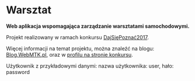 Warsztat
===================
**Web aplikacja wspomagająca zarządzanie warsztatami samochodowymi.**

Projekt realizowany w ramach konkursu [DajSięPoznać2017][2].

Więcej informacji na temat projektu, można znaleźć na blogu: [Blog.WebMTK.pl][1], oraz w [profilu na stronie konkursu][3].

Użytkownik z przykładowymi danymi:
nazwa użytkownika: user, hało: password

[1]: https://webmtkblog.wordpress.com/
[2]: http://dajsiepoznac.pl/
[3]: http://uczestnicy.dajsiepoznac.pl/profil/mateusz-cholewka
